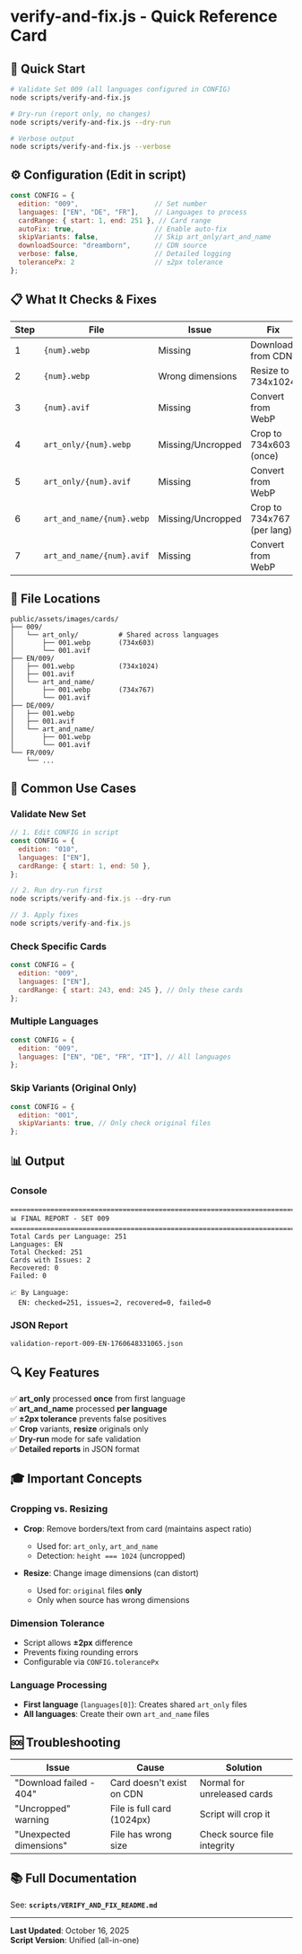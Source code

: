 # verify-and-fix.js - Quick Reference Card

## 🚀 Quick Start

```bash
# Validate Set 009 (all languages configured in CONFIG)
node scripts/verify-and-fix.js

# Dry-run (report only, no changes)
node scripts/verify-and-fix.js --dry-run

# Verbose output
node scripts/verify-and-fix.js --verbose
```

## ⚙️ Configuration (Edit in script)

```javascript
const CONFIG = {
  edition: "009",                   // Set number
  languages: ["EN", "DE", "FR"],    // Languages to process
  cardRange: { start: 1, end: 251 }, // Card range
  autoFix: true,                    // Enable auto-fix
  skipVariants: false,              // Skip art_only/art_and_name
  downloadSource: "dreamborn",      // CDN source
  verbose: false,                   // Detailed logging
  tolerancePx: 2                    // ±2px tolerance
};
```

## 📋 What It Checks & Fixes

| Step | File | Issue | Fix |
|------|------|-------|-----|
| 1 | `{num}.webp` | Missing | Download from CDN |
| 2 | `{num}.webp` | Wrong dimensions | Resize to 734x1024 |
| 3 | `{num}.avif` | Missing | Convert from WebP |
| 4 | `art_only/{num}.webp` | Missing/Uncropped | Crop to 734x603 (once) |
| 5 | `art_only/{num}.avif` | Missing | Convert from WebP |
| 6 | `art_and_name/{num}.webp` | Missing/Uncropped | Crop to 734x767 (per lang) |
| 7 | `art_and_name/{num}.avif` | Missing | Convert from WebP |

## 📁 File Locations

```
public/assets/images/cards/
├── 009/
│   └── art_only/          # Shared across languages
│       ├── 001.webp       (734x603)
│       └── 001.avif
├── EN/009/
│   ├── 001.webp           (734x1024)
│   ├── 001.avif
│   └── art_and_name/
│       ├── 001.webp       (734x767)
│       └── 001.avif
├── DE/009/
│   ├── 001.webp
│   ├── 001.avif
│   └── art_and_name/
│       ├── 001.webp
│       └── 001.avif
└── FR/009/
    └── ...
```

## 🎯 Common Use Cases

### Validate New Set
```javascript
// 1. Edit CONFIG in script
const CONFIG = {
  edition: "010",
  languages: ["EN"],
  cardRange: { start: 1, end: 50 },
};

// 2. Run dry-run first
node scripts/verify-and-fix.js --dry-run

// 3. Apply fixes
node scripts/verify-and-fix.js
```

### Check Specific Cards
```javascript
const CONFIG = {
  edition: "009",
  languages: ["EN"],
  cardRange: { start: 243, end: 245 }, // Only these cards
};
```

### Multiple Languages
```javascript
const CONFIG = {
  edition: "009",
  languages: ["EN", "DE", "FR", "IT"], // All languages
};
```

### Skip Variants (Original Only)
```javascript
const CONFIG = {
  edition: "001",
  skipVariants: true, // Only check original files
};
```

## 📊 Output

### Console
```
================================================================================
📊 FINAL REPORT - SET 009
================================================================================
Total Cards per Language: 251
Languages: EN
Total Checked: 251
Cards with Issues: 2
Recovered: 0
Failed: 0

📈 By Language:
  EN: checked=251, issues=2, recovered=0, failed=0
```

### JSON Report
```
validation-report-009-EN-1760648331065.json
```

## 🔍 Key Features

✅ **art_only** processed **once** from first language  
✅ **art_and_name** processed **per language**  
✅ **±2px tolerance** prevents false positives  
✅ **Crop** variants, **resize** originals only  
✅ **Dry-run** mode for safe validation  
✅ **Detailed reports** in JSON format  

## 🎓 Important Concepts

### Cropping vs. Resizing
- **Crop**: Remove borders/text from card (maintains aspect ratio)
  - Used for: `art_only`, `art_and_name`
  - Detection: `height === 1024` (uncropped)
  
- **Resize**: Change image dimensions (can distort)
  - Used for: `original` files **only**
  - Only when source has wrong dimensions

### Dimension Tolerance
- Script allows **±2px** difference
- Prevents fixing rounding errors
- Configurable via `CONFIG.tolerancePx`

### Language Processing
- **First language** (`languages[0]`): Creates shared `art_only` files
- **All languages**: Create their own `art_and_name` files

## 🆘 Troubleshooting

| Issue | Cause | Solution |
|-------|-------|----------|
| "Download failed - 404" | Card doesn't exist on CDN | Normal for unreleased cards |
| "Uncropped" warning | File is full card (1024px) | Script will crop it |
| "Unexpected dimensions" | File has wrong size | Check source file integrity |

## 📚 Full Documentation

See: **`scripts/VERIFY_AND_FIX_README.md`**

---

**Last Updated**: October 16, 2025  
**Script Version**: Unified (all-in-one)

